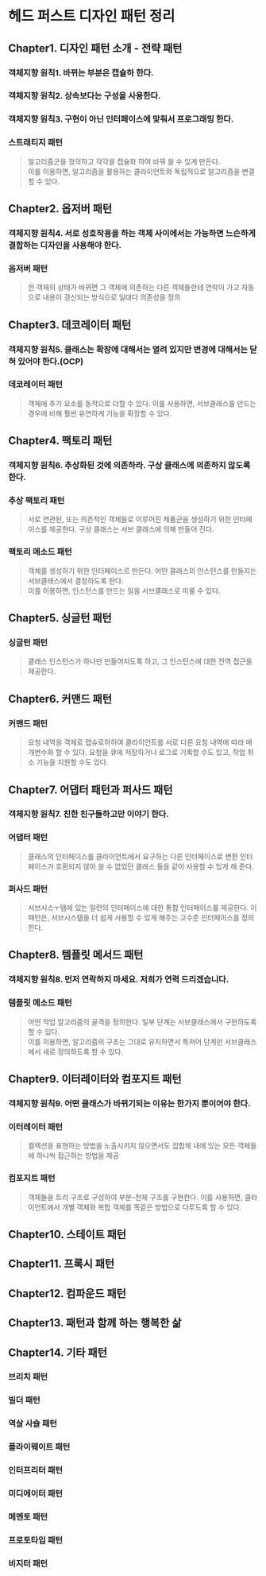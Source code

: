 # 헤드 퍼스트 디자인 패턴 정리

## Chapter1. 디자인 패턴 소개 - 전략 패턴

### 객체지향 원칙1. 바뀌는 부분은 캡슐하 한다.

### 객체지향 원칙2. 상속보다는 구성을 사용한다.

### 객체지향 원칙3. 구현이 아닌 인터페이스에 맞춰서 프로그래밍 한다.

### 스트래티지 패턴

> 알고리즘군을 정의하고 각각을 캡슐화 하여 바꿔 쓸 수 있게 만든다.
> <br> 이를 이용하면, 알고리즘을 활용하는 클라이언트와 독립적으로 알고리즘을 변결할 수 있다.

## Chapter2. 옵저버 패턴

### 객체지향 원칙4. 서로 성호작용을 하는 객체 사이에서는 가능하면 느슨하게 결합하는 디자인을 사용해야 한다.

### 옵저버 패턴

> 한 객체의 상태가 바뀌면 그 객체에 의존하는 다른 객체들한테 연락이 가고
> 자동으로 내용이 갱신되는 방식으로 일대다 의존성을 정의

## Chapter3. 데코레이터 패턴

### 객체지향 원칙5. 클래스는 확장에 대해서는 열려 있지만 변경에 대해서는 닫혀 있어야 한다.(OCP)

### 데코레이터 패턴

> 객체에 추가 요소를 동적으로 더할 수 있다.
> 이를 사용하면, 서브클래스를 만드는 경우에 비해 훨씬 유연하게 기능을 확장할 수 있다.

## Chapter4. 팩토리 패턴

### 객체지향 원칙6. 추상화된 것에 의존하라. 구상 클래스에 의존하지 않도록 한다.

### 추상 팩토리 패턴

> 서로 연관된, 또는 의존적인 객체들로 이루어진 제품군을 생성하기 위한 인터페이스를 제공한다.
> 구상 클래스는 서브 클래스에 의해 만들어 진다.

### 팩토리 메소드 패턴

> 객체를 생성하기 위한 인터페이스르 만든다.
> 어떤 클래스의 인스턴스를 만들지는 서브클래스에서 결정하도록 한다.
> <br> 이를 이용하면, 인스턴스를 만드는 일을 서브클래스로 미룰 수 있다.

## Chapter5. 싱글턴 패턴

### 싱글턴 패턴

> 클래스 인스턴스가 하나만 만들어지도록 하고, 그 인스턴스에 대한 전역 접근을 제공한다.

## Chapter6. 커맨드 패턴

### 커맨드 패턴

> 요청 내역을 객체로 캡슈로하하여 클라이언트를 서로 다른 요청 내역에 따라 매개변수화 할 수 있다.
> 요청을 큐에 저장하거나 로그로 기록할 수도 있고, 작업 취소 기능을 지원할 수도 있다.

## Chapter7. 어댑터 패턴과 퍼사드 패턴

### 객체지향 원칙7. 친한 친구들하고만 이야기 한다.

### 어댑터 패턴

> 클래스의 인터페이스를 클라이언트에서 요구하는 다른 인터페이스로 변환
> 인터페이스가 호환되지 않아 쓸 수 없었던 클래스 들을 같이 사용할 수 있게 해 준다.

### 퍼사드 패턴

> 서브시스ㅜ템에 있는 일련의 인터페이스에 대한 통합 인터페이스를 제공한다.
> 이 패턴은, 서브시스템을 더 쉽게 사용할 수 있게 해주는 고수준 인터페이스를 정의한다.

## Chapter8. 템플릿 메서드 패턴

### 객체지향 원칙8. 먼저 연락하지 마세요. 저희가 연력 드리겠습니다.

### 템플릿 메소드 패턴

> 어떤 작업 알고리즘의 골격을 정의한다.
> 일부 단계는 서브클래스에서 구현하도록 할 수 있다.
> <br> 이를 이용하면, 알고리즘의 구조는 그대로 유지하면서 특저어 단계만 서브클래스에서 새로 정의하도록 할 수 있다.

## Chapter9. 이터레이터와 컴포지트 패턴

### 객체지향 원칙9. 어떤 클래스가 바뀌기되는 이유는 한가지 뿐이어야 한다.

### 이터레이터 패턴

> 컬렉션을 표현하는 방법을 노출시키지 않으면서도 집합체 내에 있는 모든 객체들에 하나씩 접근하는 방법을 제공

### 컴포지트 패턴

> 객체들을 트리 구조로 구성하여 부분-전체 구조를 구현한다.
> 이를 사용하면, 클라이언트에서 개별 객체와 복합 객체를 똑같은 방법으로 다루도록 할 수 있다.

## Chapter10. 스테이트 패턴

## Chapter11. 프록시 패턴

## Chapter12. 컴파운드 패턴

## Chapter13. 패턴과 함께 하는 행복한 삶

## Chapter14. 기타 패턴

### 브리치 패턴

### 빌더 패턴

### 역살 사슬 패턴

### 플라이웨이트 패턴

### 인터프리터 패턴

### 미디에이터 패턴

### 메멘토 패턴

### 프로토타입 패턴

### 비지터 패턴